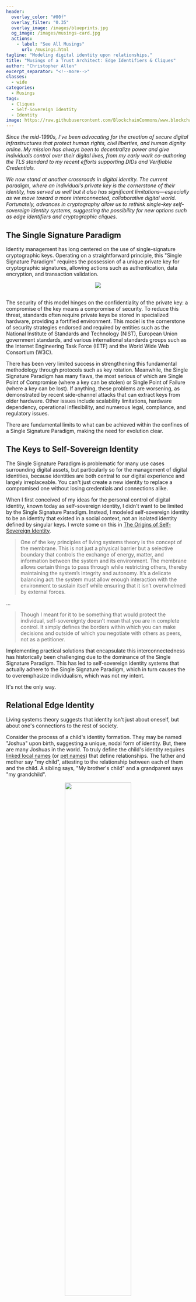 ```yaml
---
header:
  overlay_color: "#00f"
  overlay_filter: "0.35"
  overlay_image: /images/blueprints.jpg
  og_image: /images/musings-card.jpg
  actions:
    - label: "See All Musings"
      url: /musings.html
tagline: "Modeling digital identity upon relationships."
title: "Musings of a Trust Architect: Edge Identifiers & Cliques"
author: "Christopher Allen"
excerpt_separator: "<!--more-->"
classes:
  - wide
categories:
  - Musings
tags:
  - Cliques
  - Self-Sovereign Identity
  - Identity
image: https://raw.githubusercontent.com/BlockchainCommons/www.blockchaincommons.com/master/images/musings.png
---
```


_Since the mid-1990s, I’ve been advocating for the creation of secure digital infrastructures that protect human rights, civil liberties, and human dignity online. My mission has always been to decentralize power and give individuals control over their digital lives, from my early work co-authoring the TLS standard to my recent efforts supporting DIDs and Verifiable Credentials._

_We now stand at another crossroads in digital identity. The current paradigm, where an individual’s private key is the cornerstone of their identity, has served us well but it also has significant limitations—especially as we move toward a more interconnected, collaborative digital world. Fortunately, advances in cryptography allow us to rethink single-key self-sovereign identity systems, suggesting the possibility for new options such as edge identifiers and cryptographic cliques._

## The Single Signature Paradigm

Identity management has long  centered on the use of single-signature cryptographic keys. Operating on a straightforward principle, this "Single Signature Paradigm" requires the possession of a unique private key for cryptographic signatures, allowing actions such as authentication, data encryption, and transaction validation. 

<center>
  <img src="/images/cliques/cliques-0.png">
</center>

<br>

The security of this model hinges on the confidentiality of the private key: a compromise  of the key means a compromise of security. To reduce this threat, standards often require private keys be stored in specialized hardware, providing a fortified environment. This model is the cornerstone of security strategies endorsed and required by entities such as the National Institute of Standards and Technology (NIST), European Union government standards, and various international standards groups such as the Internet Engineering Task Force (IETF) and the World Wide Web Consortium (W3C).

There has been very limited success in strengthening this fundamental methodology through protocols such as key rotation. Meanwhile, the Single Signature Paradigm has many flaws, the most serious of which are Single Point of Compromise (where a key can be stolen) or Single Point of Failure (where a key can be lost). If anything, these problems are worsening, as demonstrated by recent side-channel attacks that can extract keys from older hardware. Other issues include scalability limitations, hardware dependency, operational inflexibility, and numerous legal, compliance, and regulatory issues.

There are fundamental limits to what can be achieved within the confines of a Single Signature Paradigm, making the need for evolution  clear.

## The Keys to Self-Sovereign Identity

The Single Signature Paradigm is problematic for many use cases surrounding digital assets, but particularly so for the management of digital identities, because identities are both central to our digital experience and largely irreplaceable. You can't just create a new identity to replace a compromised one without losing credentials and connections alike.

When I first conceived of my ideas for the personal control of digital identity, known today as self-sovereign identity, I didn't want to be limited by the Single Signature Paradigm. Instead, I modeled self-sovereign identity to be an identity that existed in a social context, not an isolated identity defined by singular keys. I wrote some on this in [The Origins of Self-Sovereign Identity](https://www.blockchaincommons.com/musings/origins-SSI/).

> One of the key principles of living systems theory is the concept of the membrane. This is not just a physical barrier but a selective boundary that controls the exchange of energy, matter, and information between the system and its environment. The membrane allows certain things to pass through while restricting others, thereby maintaining the system’s integrity and autonomy. It’s a delicate balancing act: the system must allow enough interaction with the environment to sustain itself while ensuring that it isn’t overwhelmed by external forces.


…

> Though I meant for it to be something that would protect the individual, self-sovereignty doesn’t mean that you are in complete control. It simply defines the borders within which you can make decisions and outside of which you negotiate with others as peers, not as a petitioner.

Implementing practical solutions that encapsulate this interconnectedness has historically been challenging due to the dominance of the Single Signature Paradigm. This has led to self-sovereign identity systems that actually adhere to the Single Signature Paradigm, which in turn causes the to overemphasize individualism, which was not my intent.

It's not the only way.

## Relational Edge Identity

Living systems theory suggests that identity isn't just about oneself, but about one's connections to the rest of society. 

Consider the process of a child's identity formation. They may be named "Joshua" upon birth, suggesting a unique, nodal form of identity. But, there are many Joshuas in the world. To truly define the child's identity requires [linked local names](https://github.com/WebOfTrustInfo/rwot1-sf/blob/master/topics-and-advance-readings/linked-local-names.md) (or [pet names](https://github.com/WebOfTrustInfo/rwot6-santabarbara/blob/master/topics-and-advance-readings/petnames.md)) that define relationships. The father and mother say "my child", attesting to the relationship between each of them and the child. A sibling says, "My brother's child" and a grandparent says "my grandchild". 

<center>
  <img src="/images/cliques/cliques-1a.png" width="60%" height="60%">
</center>

<br>

Though unidirectional descriptors are useful to help identify someone, each link is actually bidirectional, creating an edge between two individual nodes of identity:

<center>
  <img src="/images/cliques/cliques-1b.png" width="60%" height="60%">
</center>

<br>

At this point we must ask: does the node really define identity or is it the edges? The most complete answer is probably that an identity is defined by an _aggregation_ of edges sufficient to identify within the current graph context: "Joshua, who is filially linked with Mary, who is filially linked with Anna."

## Relational Edge Keys

We can model the interconnectedness of edge-based relationships in an identity system by using [Schnorr-based](https://www.blockchaincommons.com/musings/Schnorr-Intro/) aggregatable multisig systems that support Multi-Party Computing (MPC), such as MuSig2 or FROST (see the Appendix in the next article for more on the technology and the differences between the two systems). Schnorr-based systems are an excellent match for edge identity because their peer-based key construction technique matches the peer-based model of an identity graph: two users come together to create a joint private key.

To create a relational edge key, the two identities (nodes) connected by an edge each generate a private commitment. These commitments are combined in a cryptographic ceremony to form the edge's private key. The associated public key then effectively becomes an identifier for this two-person group, indiscernible from a single user's public key thanks to Schnorr.

<center>
  <img src="/images/cliques/cliques-2.png" width="60%" height="60%">
</center>

<br>

Leveraging the Multi-Party Computation (MPC) of MuSig2 or FROST allows for the creation of a private key that doesn't exist on a single device. It exists only in a distributed cryptographic construct, colloquially called a "fog". Through unanimous consent, users can use this "fog" to sign collectively, allowing (even requiring) joint agreement for joint actions.

This relational-edge identity model begins to resolve the issues with current self-sovereign identity models by recognizing identity as being about more than just a single self-sovereign person. It also offers substantial benefits including better security, trust, resilience, and verification due to full keys existing only in this distributed cryptographic "fog". Finally, it allows relationships to dynamically grow and change over time through the addition or removal of edges in a graph.

## Clique Identity

Edge identity is just the first step in creating a new model for identity that recognizes tthat personal digital identity is founded in relationships. The next step is to expand pairwise relationships by forming a clique, specifically a triadic clique.

A clique in graph theory is "a fully connected subgraph where every node is adjacent to every other node." Thus, in a complete graph, no node remains isolated; each is an integral part of an interconnected network. This concept is core to understanding the transition from simple pairwise relationships to more complex, interconnected group dynamics. 

In our example, there is an obvious triadic clique: the nuclear family of Mary, Bob, and Joshua.

<center>
  <img src="/images/cliques/cliques-3.png" width="40%" height="40%">
</center>

<br>

Remember that the term "nuclear family" comes from the word "nucleus".That's a great metaphor for a tight, strongly connected group [of this type](https://www.lifewithalacrity.com/article/dyads-triads-the-smallest-teams/). A triadic clique fosters strong social cohesion and supports a  robust, tightly-knit network. 

Cryptographically, we form a triadic clique by generating a relational edge key for each pair of participants in the group. This represents the pair's joint decision-making capability. Once these pairwise connections are in place, the trio _of edges_ participates in a cryptographic ceremony to create a shared private key for the whole group, which in turn creates a clique identifier: the public key. This identifier represents not just an individual or a pair but the collective identity of the entire triadic group (and, once more, their decision-making capability).

Although my examples so far suggest that nodes in a clique are all people, that doesn't have to be the case: I'll talk about cliques of devices as one of three variations of this basic formula in my next article.

## Why Cliques of Edges?

As noted, a clique is formed by the pairwise edges jointly creating a key, not by the original participants doing so. There are a number of advantages to this.

Most importantly, it builds on the concept of identity being formed by relationships. Call it the Relationship Signature Paradigm (or the Edge Signature Paradigm). We're saying that a group is defined not by the individuals, but by the relationships between the individuals. This is a powerful new concept that has applicability at all levels of identity work.

Individually, we might use the Relationship Signature Paradigm to create an individual identity based on edge-based relationships. My relationship to my friends, my relationship to my company, my relationship to my coworkers, my verifiable credentials (which are themselves relationships between myself and other entities), and my relationship to my published works together define the "clique" that is me. Crucially, this identity is built upon the relationship with other participants, _not the participants themselves_.

At a higher-level, we can also use this paradigm to form a clique of cliques, where each member is not a participant or even an edge, but instead a clique itself! Because we already recognized cliques as being formed by relational groups when we defined a first-order clique as a collection of edges, we can similarly define a clique as a collection of cliques (or even a collection of edges and cliques), creating a fully recursive paradigm for identity.

<center>
  <img src="/images/cliques/cliques-3a.png" width="60%" height="60%">
</center>

<br>

There is one clique-based design where the Relationship Signature Paradigm can't be used: fuzzy cliques, which is another variation of clique identity. But more on that in the next article.

## Higher Order Graphs

There is no reason to limit cryptographic cliques to three edges. However, the larger the group is, the harder it is to close the graph: as the number of nodes (n) in a clique increases, the number of edges grows following the formula `(n*n-1)/2`, which is the number of unique edges possible between `n` nodes. 

A "4-Clique" (or K4), for example, is a complete graph comprising 4 nodes, where each node is interconnected with every other node, resulting in a total of `(4*3)/2 = 6` edges. 

<center>
  <img src="/images/cliques/cliques-4.png" width="40%" height="40%">
</center>
<br>


This pattern continues with larger cliques: 
* K5 = `(5*4)/2 = 10` edges; 
* K6 = `(6*5)/2 = 15` edges; 
* K7 = `(7*6)/2 = 21` edges; etc.

In practice, as the number of nodes in a clique increases, the complexity of forming and maintaining these fully connected networks also escalates: each additional connection requires its own key-creation ceremony with every existing member of the graph.

Complete graphs, or closed cliques, have valuable applications across various disciplines, from computer science to anthropology, but they aren't the only solution for cryptographic cliques. I'll talk more about the alternative of open cliques as another variation of the clique identity model in my follow-up article next week. 

## Conclusion

The Single Signature Paradigm has been at the heart of the digital world since the start. It's always had its limitations, but those limitations are growing even more problematic with the rise of digital identity. 

Relational edge keys and closed cliques offer a next step, modeling how identity is actually based on relationships and that many social decisions are made through the edges defined by those relationships.

Other advantages of using clique-based keys and identities include:

1. **Decentralized Identity Management**. Peer-based edge and clique identifiers are created collaboratively, bypassing third-party involvement, thus supporting self-sovereign control and improving anonymity.
1. **Identity Validation**. Peer-based identifiers help to authenticate social identities, creating trust.
1. **Resilience Against Single Points of Failure**: Distributing control among multiple parties in a clique guards against single points of failure.
1. **Secure Group Decision Making**. Relations or groups can securely and irrevocably made decisions together.
1. **Enhanced Privacy in Group Interactions**. Aggregatable Schnorr-based signatures keep the identities of the members of a relationship or a clique private.

Cliques can be quite useful for a number of specific fields:

1. **Blockchains**. The use of aggregatable signatures creates smaller transactions on blockchains. 
1. **Collaborative Projects**. Collaborative projects and joint ventures can use clique keys to authenticate shared resource usage and other decisions.
1. **Financial Fields.** Dual-key control is often required in financial fields, and that's an implicit element of relational edge keys. 
1. **Internet of Things (IoT) & Other Smart Networks.** Relational edge keys can ensure secure and efficient communication among diverse devices that have paired together.
1. **Medicine & Other Sensitive Data.** When data is sensitive, cliques can ensure all parties have agreed to the data sharing terms, maintaining both security and collaboration integrity.

By leveraging cryptographic cliques for group identification and decision-making, we open a wide array of opportunities. These are just the beginning: open cliques, fuzzy cliques, and cliques of devices can offer even more opportunities, as I discuss in my next article in this series (which also talks a little bit about the cryptography behind this).

